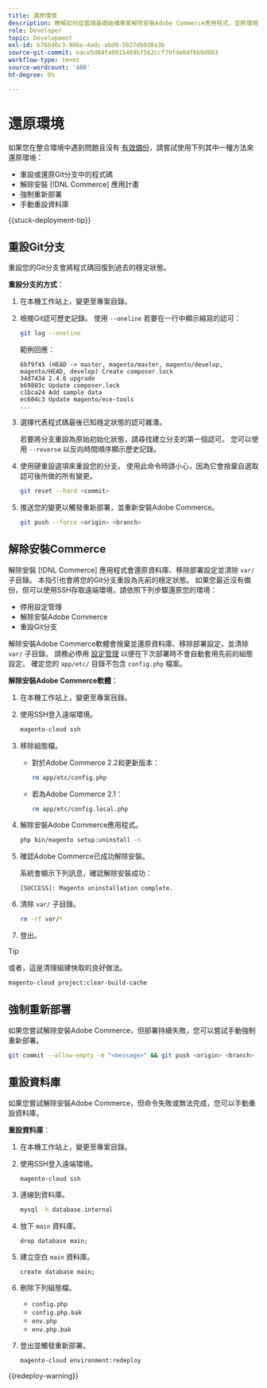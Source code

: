 ```yaml
---
title: 還原環境
description: 瞭解如何從雲端基礎結構專案解除安裝Adobe Commerce應用程式，並將環境還原至穩定狀態。
role: Developer
topic: Development
exl-id: b76bd6c3-986e-4adc-abd0-5b27db0d8a3b
source-git-commit: eace5d84fa0915489bf562ccf79fde04f6b9d083
workflow-type: tm+mt
source-wordcount: '480'
ht-degree: 0%

---
```


# 還原環境

如果您在整合環境中遇到問題且沒有 [有效備份](../storage/snapshots.md)，請嘗試使用下列其中一種方法來還原環境：

- 重設或還原Git分支中的程式碼
- 解除安裝 [!DNL Commerce] 應用計畫
- 強制重新部署
- 手動重設資料庫

{{stuck-deployment-tip}}

## 重設Git分支

重設您的Git分支會將程式碼回復到過去的穩定狀態。

**重設分支的方式**：

1. 在本機工作站上，變更至專案目錄。

1. 檢閱Git認可歷史記錄。 使用 `--oneline` 若要在一行中顯示縮寫的認可：

   ```bash
   git log --oneline
   ```

   範例回應：

   ```terminal
   6bf9f45 (HEAD -> master, magento/master, magento/develop, magento/HEAD, develop) Create composer.lock
   34d7434 2.4.6 upgrade
   b69803c Update composer.lock
   c1bca24 Add sample data
   ec604c3 Update magento/ece-tools
   ...
   ```

1. 選擇代表程式碼最後已知穩定狀態的認可雜湊。

   若要將分支重設為原始初始化狀態，請尋找建立分支的第一個認可。 您可以使用 `--reverse` 以反向時間順序顯示歷史記錄。

1. 使用硬重設選項來重設您的分支。 使用此命令時請小心，因為它會捨棄自選取認可後所做的所有變更。

   ```bash
   git reset --hard <commit>
   ```

1. 推送您的變更以觸發重新部署，並重新安裝Adobe Commerce。

   ```bash
   git push --force <origin> <branch>
   ```

## 解除安裝Commerce

解除安裝 [!DNL Commerce] 應用程式會還原資料庫、移除部署設定並清除 `var/` 子目錄。 本指引也會將您的Git分支重設為先前的穩定狀態。 如果您最近沒有備份，但可以使用SSH存取遠端環境，請依照下列步驟還原您的環境：

- 停用設定管理
- 解除安裝Adobe Commerce
- 重設Git分支

解除安裝Adobe Commerce軟體會捨棄並還原資料庫、移除部署設定，並清除 `var/` 子目錄。 請務必停用 [設定管理](../store/store-settings.md) 以便在下次部署時不會自動套用先前的組態設定。 確定您的 `app/etc/` 目錄不包含 `config.php` 檔案。

**解除安裝Adobe Commerce軟體**：

1. 在本機工作站上，變更至專案目錄。

1. 使用SSH登入遠端環境。

   ```bash
   magento-cloud ssh
   ```

1. 移除組態檔。
   - 對於Adobe Commerce 2.2和更新版本：

     ```bash
     rm app/etc/config.php
     ```

   - 若為Adobe Commerce 2.1：

     ```bash
     rm app/etc/config.local.php
     ```

1. 解除安裝Adobe Commerce應用程式。

   ```bash
   php bin/magento setup:uninstall -n
   ```

1. 確認Adobe Commerce已成功解除安裝。

   系統會顯示下列訊息，確認解除安裝成功：

   ```terminal
   [SUCCESS]: Magento uninstallation complete.
   ```

1. 清除 `var/` 子目錄。

   ```bash
   rm -rf var/*
   ```

1. 登出。

>[!TIP]
>
>或者，這是清理組建快取的良好做法。
>
>```bash
>magento-cloud project:clear-build-cache
>```

## 強制重新部署

如果您嘗試解除安裝Adobe Commerce，但部署持續失敗，您可以嘗試手動強制重新部署。

```bash
git commit --allow-empty -m "<message>" && git push <origin> <branch>
```

## 重設資料庫

如果您嘗試解除安裝Adobe Commerce，但命令失敗或無法完成，您可以手動重設資料庫。

**重設資料庫**：

1. 在本機工作站上，變更至專案目錄。

1. 使用SSH登入遠端環境。

   ```bash
   magento-cloud ssh
   ```

1. 連線到資料庫。

   ```bash
   mysql -h database.internal
   ```

1. 放下 `main` 資料庫。

   ```shell
   drop database main;
   ```

1. 建立空白 `main` 資料庫。

   ```shell
   create database main;
   ```

1. 刪除下列組態檔。

   - `config.php`
   - `config.php.bak`
   - `env.php`
   - `env.php.bak`

1. 登出並觸發重新部署。

   ```bash
   magento-cloud environment:redeploy
   ```

{{redeploy-warning}}
